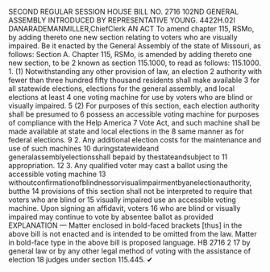 SECOND REGULAR SESSION
HOUSE BILL NO. 2716
102ND GENERAL ASSEMBLY
INTRODUCED BY REPRESENTATIVE YOUNG.
4422H.02I DANARADEMANMILLER,ChiefClerk
AN ACT
To amend chapter 115, RSMo, by adding thereto one new section relating to voters who are
visually impaired.
Be it enacted by the General Assembly of the state of Missouri, as follows:
Section A. Chapter 115, RSMo, is amended by adding thereto one new section, to be
2 known as section 115.1000, to read as follows:
115.1000. 1. (1) Notwithstanding any other provision of law, an election
2 authority with fewer than three hundred fifty thousand residents shall make available
3 for all statewide elections, elections for the general assembly, and local elections at least
4 one voting machine for use by voters who are blind or visually impaired.
5 (2) For purposes of this section, each election authority shall be presumed to
6 possess an accessible voting machine for purposes of compliance with the Help America
7 Vote Act, and such machine shall be made available at state and local elections in the
8 same manner as for federal elections.
9 2. Any additional election costs for the maintenance and use of such machines
10 duringstatewideand generalassemblyelectionsshall bepaid by thestateandsubject to
11 appropriation.
12 3. Any qualified voter may cast a ballot using the accessible voting machine
13 withoutconfirmationofblindnessorvisualimpairmentbyanelectionauthority, butthe
14 provisions of this section shall not be interpreted to require that voters who are blind or
15 visually impaired use an accessible voting machine. Upon signing an affidavit, voters
16 who are blind or visually impaired may continue to vote by absentee ballot as provided
EXPLANATION — Matter enclosed in bold-faced brackets [thus] in the above bill is not enacted and is
intended to be omitted from the law. Matter in bold-face type in the above bill is proposed language.
HB 2716 2
17 by general law or by any other legal method of voting with the assistance of election
18 judges under section 115.445.
✔